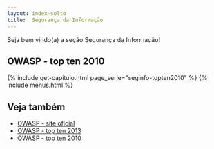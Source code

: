 ```yaml
---
layout: index-solto
title:  Segurança da Informação
---
```


Seja bem vindo(a) a seção Segurança da Informação!
   

## OWASP - top ten 2010

{% include get-capitulo.html page_serie="seginfo-topten2010" %}
{% include menus.html %}


## Veja também

- [OWASP - site oficial](https://www.owasp.org/index.php/Main_Page)
- [OWASP - top ten 2013](https://www.owasp.org/index.php/Top10#OWASP_Top_10_for_2013)
- [OWASP - top ten 2010](https://www.owasp.org/index.php/Top10#OWASP_Top_10_for_2010)
